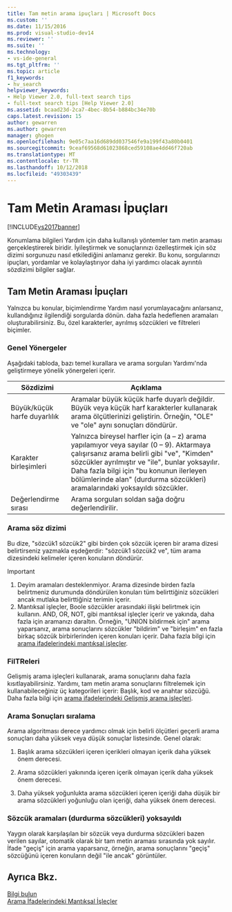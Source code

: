 ```yaml
---
title: Tam metin arama ipuçları | Microsoft Docs
ms.custom: ''
ms.date: 11/15/2016
ms.prod: visual-studio-dev14
ms.reviewer: ''
ms.suite: ''
ms.technology:
- vs-ide-general
ms.tgt_pltfrm: ''
ms.topic: article
f1_keywords:
- hv_search
helpviewer_keywords:
- Help Viewer 2.0, full-text search tips
- full-text search tips [Help Viewer 2.0]
ms.assetid: bcaad23d-2ca7-4bec-8b54-b884bc34e70b
caps.latest.revision: 15
author: gewarren
ms.author: gewarren
manager: ghogen
ms.openlocfilehash: 9e05c7aa16d689dd037546fe9a199f43a80b0401
ms.sourcegitcommit: 9ceaf69568d61023868ced59108ae4dd46f720ab
ms.translationtype: MT
ms.contentlocale: tr-TR
ms.lasthandoff: 10/12/2018
ms.locfileid: "49303439"
---
```

# <a name="full-text-search-tips"></a>Tam Metin Araması İpuçları
[!INCLUDE[vs2017banner](../includes/vs2017banner.md)]

Konumlama bilgileri Yardım için daha kullanışlı yöntemler tam metin araması gerçekleştirerek biridir. İyileştirmek ve sonuçlarınızı özelleştirmek için söz dizimi sorgunuzu nasıl etkilediğini anlamanız gerekir. Bu konu, sorgularınızı ipuçları, yordamlar ve kolaylaştırıyor daha iyi yardımcı olacak ayrıntılı sözdizimi bilgiler sağlar.  
  
## <a name="full-text-search-tips"></a>Tam Metin Araması İpuçları  
 Yalnızca bu konular, biçimlendirme Yardım nasıl yorumlayacağını anlarsanız, kullandığınız ilgilendiği sorgularda dönün. daha fazla hedeflenen aramaları oluşturabilirsiniz. Bu, özel karakterler, ayrılmış sözcükleri ve filtreleri biçimler.  
  
### <a name="general-guidelines"></a>Genel Yönergeler  
 Aşağıdaki tabloda, bazı temel kurallara ve arama sorguları Yardımı'nda geliştirmeye yönelik yönergeleri içerir.  
  
|Sözdizimi|Açıklama|  
|------------|-----------------|  
|Büyük/küçük harfe duyarlılık|Aramalar büyük küçük harfe duyarlı değildir. Büyük veya küçük harf karakterler kullanarak arama ölçütlerinizi geliştirin. Örneğin, "OLE" ve "ole" aynı sonuçları döndürür.|  
|Karakter birleşimleri|Yalnızca bireysel harfler için (a – z) arama yapılamıyor veya sayılar (0 – 9). Aktarmaya çalışırsanız arama belirli gibi "ve", "Kimden" sözcükler ayrılmıştır ve "ile", bunlar yoksayılır. Daha fazla bilgi için "bu konunun ilerleyen bölümlerinde alan" (durdurma sözcükleri) aramalarındaki yoksayıldı sözcükler.|  
|Değerlendirme sırası|Arama sorguları soldan sağa doğru değerlendirilir.|  
  
### <a name="search-syntax"></a>Arama söz dizimi  
 Bu dize, "sözcük1 sözcük2" gibi birden çok sözcük içeren bir arama dizesi belirtirseniz yazmakla eşdeğerdir: "sözcük1 sözcük2 ve", tüm arama dizesindeki kelimeler içeren konuların döndürür.  
  
> [!IMPORTANT]
>  1.  Deyim aramaları desteklenmiyor. Arama dizesinde birden fazla belirtmeniz durumunda döndürülen konuları tüm belirttiğiniz sözcükleri ancak mutlaka belirttiğiniz terimin içerir.  
> 2.  Mantıksal işleçler, Boole sözcükler arasındaki ilişki belirtmek için kullanın. AND, OR, NOT, gibi mantıksal işleçler içerir ve yakında, daha fazla için aramanızı daraltın. Örneğin, "UNION bildirmek için" arama yaparsanız, arama sonuçlarını sözcükler "bildirim" ve "birleşim" en fazla birkaç sözcük birbirlerinden içeren konuları içerir. Daha fazla bilgi için [arama ifadelerindeki mantıksal işleçler](../ide/logical-operators-in-search-expressions.md).  
  
### <a name="filters"></a>FilTReleri  
 Gelişmiş arama işleçleri kullanarak, arama sonuçlarını daha fazla kısıtlayabilirsiniz. Yardımı, tam metin arama sonuçlarını filtrelemek için kullanabileceğiniz üç kategorileri içerir: Başlık, kod ve anahtar sözcüğü. Daha fazla bilgi için [arama ifadelerindeki Gelişmiş arama işleçleri](../ide/advanced-search-operators-in-search-expressions.md).  
  
### <a name="ranking-of-search-results"></a>Arama Sonuçları sıralama  
 Arama algoritması derece yardımcı olmak için belirli ölçütleri geçerli arama sonuçları daha yüksek veya düşük sonuçlar listesinde. Genel olarak:  
  
1.  Başlık arama sözcükleri içeren içerikleri olmayan içerik daha yüksek önem derecesi.  
  
2.  Arama sözcükleri yakınında içeren içerik olmayan içerik daha yüksek önem derecesi.  
  
3.  Daha yüksek yoğunlukta arama sözcükleri içeren içeriği daha düşük bir arama sözcükleri yoğunluğu olan içeriği, daha yüksek önem derecesi.  
  
### <a name="words-ignored-in-searches-stop-words"></a>Sözcük aramaları (durdurma sözcükleri) yoksayıldı  
 Yaygın olarak karşılaşılan bir sözcük veya durdurma sözcükleri bazen verilen sayılar, otomatik olarak bir tam metin araması sırasında yok sayılır. İfade "geçiş" için arama yaparsanız, örneğin, arama sonuçlarını "geçiş" sözcüğünü içeren konuların değil "ile ancak" görüntüler.  
  
## <a name="see-also"></a>Ayrıca Bkz.  
 [Bilgi bulun](../ide/locate-information.md)   
 [Arama İfadelerindeki Mantıksal İşleçler](../ide/logical-operators-in-search-expressions.md)



